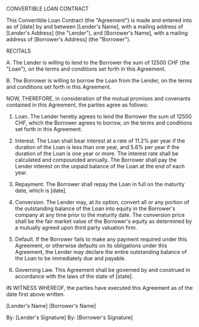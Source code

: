 CONVERTIBLE LOAN CONTRACT

This Convertible Loan Contract (the "Agreement") is made and entered into as of [date] by and between [Lender's Name], with a mailing address of [Lender's Address] (the "Lender"), and [Borrower's Name], with a mailing address of [Borrower's Address] (the "Borrower").

RECITALS

A. The Lender is willing to lend to the Borrower the sum of 12500 CHF (the "Loan"), on the terms and conditions set forth in this Agreement.

B. The Borrower is willing to borrow the Loan from the Lender, on the terms and conditions set forth in this Agreement.

NOW, THEREFORE, in consideration of the mutual promises and covenants contained in this Agreement, the parties agree as follows:

1.  Loan. The Lender hereby agrees to lend the Borrower the sum of 12500 CHF, which the Borrower agrees to borrow, on the terms and conditions set forth in this Agreement.
    
2.  Interest. The Loan shall bear interest at a rate of 11.2% per year if the duration of the Loan is less than one year, and 5.6% per year if the duration of the Loan is one year or more. The interest rate shall be calculated and compounded annually. The Borrower shall pay the Lender interest on the unpaid balance of the Loan at the end of each year.
    
3.  Repayment. The Borrower shall repay the Loan in full on the maturity date, which is [date].
    
4.  Conversion. The Lender may, at its option, convert all or any portion of the outstanding balance of the Loan into equity in the Borrower's company at any time prior to the maturity date. The conversion price shall be the fair market value of the Borrower's equity as determined by a mutually agreed upon third party valuation firm.
    
5.  Default. If the Borrower fails to make any payment required under this Agreement, or otherwise defaults on its obligations under this Agreement, the Lender may declare the entire outstanding balance of the Loan to be immediately due and payable.
    
6.  Governing Law. This Agreement shall be governed by and construed in accordance with the laws of the state of [state].
    

IN WITNESS WHEREOF, the parties have executed this Agreement as of the date first above written.

[Lender's Name] [Borrower's Name]

By: [Lender's Signature]
By: [Borrower's Signature]